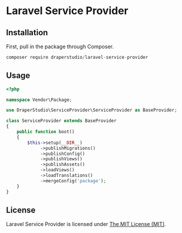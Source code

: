 # Laravel Service Provider

## Installation

First, pull in the package through Composer.

```js
composer require draperstudio/laravel-service-provider
```

## Usage

```php
<?php

namespace Vendor\Package;

use DraperStudio\ServiceProvider\ServiceProvider as BaseProvider;

class ServiceProvider extends BaseProvider
{
    public function boot()
    {
        $this->setup(__DIR__)
             ->publishMigrations()
             ->publishConfig()
             ->publishViews()
             ->publishAssets()
             ->loadViews()
             ->loadTranslations()
             ->mergeConfig('package');
    }
}

```

## License

Laravel Service Provider is licensed under [The MIT License (MIT)](LICENSE).
